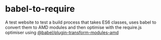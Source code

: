 # babel-to-require
A test website to test a build process that takes ES6 classes, uses babel to convert them to AMD modules and then optimise with the require.js optimiser using [@babel/plugin-transform-modules-amd](https://babeljs.io/docs/en/next/babel-plugin-transform-modules-amd.html)

